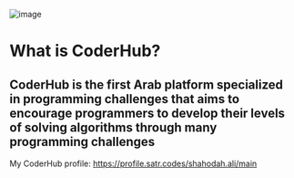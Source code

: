 ![image](https://github.com/ShahadAliAldawsari/CoderHubChallenges_MySolutions/assets/129079179/b1774dd1-05e4-4e65-9da5-32e8a799dbde)

# What is CoderHub?
## CoderHub is the first Arab platform specialized in programming challenges that aims to encourage programmers to develop their levels of solving algorithms through many programming challenges

My CoderHub profile:
https://profile.satr.codes/shahodah.ali/main


